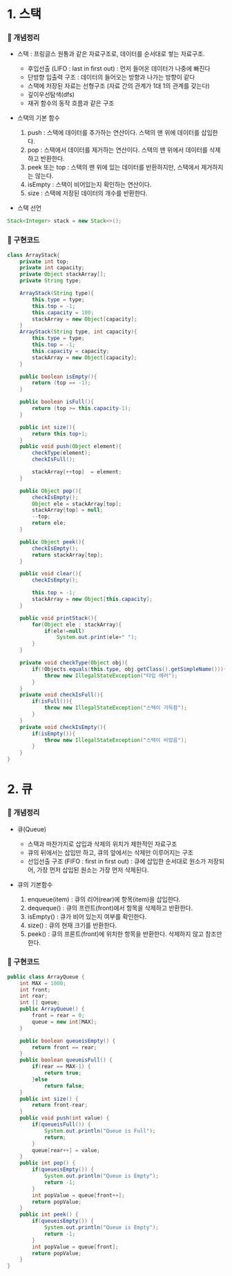 
# 1. 스택

### 🎀 개념정리

- 스택 : 프링글스 원통과 같은 자료구조로, 데이터를 순서대로 쌓는 자료구조.
    - 후입선출 (LIFO : last in first out) : 먼저 들어온 데이터가 나중에 빠진다
    - 단방향 입출력 구조 : 데이터의 들어오는 방향과 나가는 방향이 같다
    - 스택에 저장된 자료는 선형구조 (자료 간의 관계가 1대 1의 관계를 갖는다)
    - 깊이우선탐색(dfs)
    - 재귀 함수의 동작 흐름과 같은 구조

- 스택의 기본 함수
    1. push : 스택에 데이터를 추가하는 연산이다. 스택의 맨 위에 데이터를 삽입한다.
    2. pop : 스택에서 데이터를 제거하는 연산이다. 스택의 맨 위에서 데이터를 삭제하고 반환한다.
    3. peek 또는 top : 스택의 맨 위에 있는 데이터를 반환하지만, 스택에서 제거하지는 않는다.
    4. isEmpty : 스택이 비어있는지 확인하는 연산이다.
    5. size : 스택에 저장된 데이터의 개수를 반환한다.

- 스택 선언

```java
Stack<Integer> stack = new Stack<>();
```

### 🎀 구현코드

```java
class ArrayStack{
    private int top;
    private int capacity;
    private Object stackArray[];
    private String type;

    ArrayStack(String type){
        this.type = type;
        this.top = -1;
        this.capacity = 100;
        stackArray = new Object[capacity];
    }
    ArrayStack(String type, int capacity){
        this.type = type;
        this.top = -1;
        this.capacity = capacity;
        stackArray = new Object[capacity];
    }

    public boolean isEmpty(){
        return (top == -1);
    }

    public boolean isFull(){
        return (top >= this.capacity-1);
    }

    public int size(){
        return this.top+1;
    }
    public void push(Object element){
        checkType(element);
        checkIsFull();

        stackArray[++top]  = element;
    }

    public Object pop(){
        checkIsEmpty();
        Object ele = stackArray[top];
        stackArray[top] = null;
        --top;
        return ele;
    }

    public Object peek(){
        checkIsEmpty();
        return stackArray[top];
    }

    public void clear(){
        checkIsEmpty();

        this.top = -1;
        stackArray = new Object[this.capacity];
    }

    public void printStack(){
        for(Object ele : stackArray){
            if(ele!=null)
                System.out.print(ele+" ");
        }
    }

    private void checkType(Object obj){
        if(!Objects.equals(this.type, obj.getClass().getSimpleName())){
            throw new IllegalStateException("타입 에러");
        }
    }
    private void checkIsFull(){
        if(isFull()){
            throw new IllegalStateException("스텍이 가득참");
        }
    }
    private void checkIsEmpty(){
        if(isEmpty()){
            throw new IllegalStateException("스텍이 비었음");
        }
    }
}
```

# 2. 큐

### 🎀 개념정리

- 큐(Queue)
    - 스택과 마찬가지로 삽입과 삭제의 위치가 제한적인 자료구조
    - 큐의 뒤에서는 삽입만 하고, 큐의 앞에서는 삭제만 이루어지는 구조
    - 선입선출 구조 (FIFO : first in first out) : 큐에 삽입한 순서대로 원소가 저장되어, 가장 먼저 삽입된 원소는 가장 먼저 삭제된다.

- 큐의 기본함수
    1. enqueue(item) : 큐의 리어(rear)에 항목(item)을 삽입한다.
    2. dequeque() : 큐의 프런트(front)에서 항목을 삭제하고 반환한다.
    3. isEmpty() : 큐가 비어 있는지 여부를 확인한다.
    4. size() : 큐의 현재 크기를 반환한다.
    5. peek() : 큐의 프론트(front)에 위치한 항목을 반환한다. 삭제하지 않고 참조만 한다.

### 🎀 구현코드

```java
public class ArrayQueue {
    int MAX = 1000;
    int front;    
    int rear;   
    int [] queue;
    public ArrayQueue() {
        front = rear = 0;    
        queue = new int[MAX]; 
    }

    public boolean queueisEmpty() { 
        return front == rear;
    }
    public boolean queueisFull() {    
        if(rear == MAX-1) {
            return true;
        }else 
            return false;
    }
    public int size() { 
        return front-rear;
    }
    public void push(int value) {
        if(queueisFull()) {
            System.out.println("Queue is Full");
            return;
        }
        queue[rear++] = value; 
    }
    public int pop() {
        if(queueisEmpty()) {
            System.out.println("Queue is Empty");
            return -1;
        }
        int popValue = queue[front++];
        return popValue;
    }
    public int peek() {
        if(queueisEmpty()) {
            System.out.println("Queue is Empty");
            return -1;
        }
        int popValue = queue[front];
        return popValue;
    }
}

```
